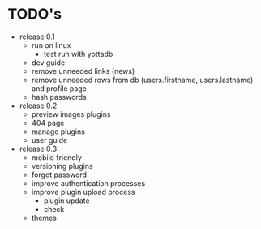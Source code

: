 # TODO's

- release 0.1
    - run on linux
        - test run with yottadb
    - dev guide
    - remove unneeded links (news)
    - remove unneeded rows from db (users.firstname, users.lastname) and profile page
    - hash passwords
- release 0.2
    - preview images plugins
    - 404 page
    - manage plugins
    - user guide
- release 0.3
    - mobile friendly
    - versioning plugins
    - forgot password
    - improve authentication processes
    - improve plugin upload process
        - plugin update
        - check
    - themes
   